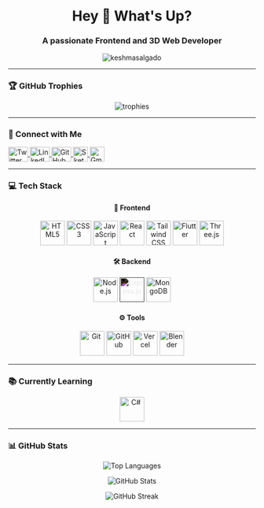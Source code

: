 <h1 align="center">Hey 👋 What's Up?</h1>

<h3 align="center">A passionate Frontend and 3D Web Developer</h3>
<p align="center">
  <img src="https://komarev.com/ghpvc/?username=keshmasalgado&label=Profile%20views&color=0e75b6&style=flat&t=1" alt="keshmasalgado" />
</p>

---

### 🏆 GitHub Trophies

<p align="center">
  <img src="https://github-profile-trophy.vercel.app/?username=keshmasalgado&theme=dracula&no-frame=true&margin-w=15" alt="trophies" />
</p>

---

### 🔗 Connect with Me

<p align="left">
  <a href="https://twitter.com/keshma_salgado" target="_blank">
    <img align="center" src="https://raw.githubusercontent.com/rahuldkjain/github-profile-readme-generator/master/src/images/icons/Social/twitter.svg" alt="Twitter" height="30" width="40" />
  </a>
  <a href="https://www.linkedin.com/in/keshma-salgado-6541932a8" target="_blank">
    <img align="center" src="https://cdn.jsdelivr.net/gh/devicons/devicon/icons/linkedin/linkedin-original.svg" alt="LinkedIn" height="30" width="40" />
  </a>
  <a href="https://github.com/keshmasalgado" target="_blank">
    <img align="center" src="https://skillicons.dev/icons?i=github" alt="GitHub" height="30" width="40" />
  </a>
  <a href="https://sketchfab.com/keshmasalgado11/models" target="_blank">
    <img align="center" src="https://static.sketchfab.com/img/press/logos/sketchfab-logo-white.svg" alt="Sketchfab" height="30" />
  </a>
  <a href="mailto:keshmasalgado11@gmail.com" target="_blank">
    <img align="center" src="https://skillicons.dev/icons?i=gmail" alt="Gmail" height="30" />
  </a>
</p>

---
### 💻 Tech Stack

<div align="center">

  <!-- Frontend -->
  <h4 align="center">🎨 Frontend</h4>
  <img src="https://cdn.jsdelivr.net/gh/devicons/devicon/icons/html5/html5-original.svg" height="50" alt="HTML5" />
  <img src="https://cdn.jsdelivr.net/gh/devicons/devicon/icons/css3/css3-original.svg" height="50" alt="CSS3" />
  <img src="https://cdn.jsdelivr.net/gh/devicons/devicon/icons/javascript/javascript-original.svg" height="50" alt="JavaScript" />
  <img src="https://cdn.jsdelivr.net/gh/devicons/devicon/icons/react/react-original.svg" height="50" alt="React" />
  <img src="https://www.vectorlogo.zone/logos/tailwindcss/tailwindcss-icon.svg" height="50" alt="Tailwind CSS" />
  <img src="https://cdn.jsdelivr.net/gh/devicons/devicon/icons/flutter/flutter-original.svg" height="50" alt="Flutter" />
  <img src="https://skillicons.dev/icons?i=threejs" height="50" alt="Three.js" />

  <!-- Backend -->
  <h4 align="center">🛠️ Backend</h4>
  <img src="https://cdn.jsdelivr.net/gh/devicons/devicon/icons/nodejs/nodejs-original.svg" height="50" alt="Node.js" />
  <img src="https://raw.githubusercontent.com/simple-icons/simple-icons/develop/icons/express.svg" height="50" alt="Express.js" style="filter: invert(1);" />
  <img src="https://cdn.jsdelivr.net/gh/devicons/devicon/icons/mongodb/mongodb-original.svg" height="50" alt="MongoDB" />

  <!-- Tools -->
  <h4 align="center">⚙️ Tools</h4>
  <img src="https://cdn.jsdelivr.net/gh/devicons/devicon/icons/git/git-original.svg" height="50" alt="Git" />
  <img src="https://skillicons.dev/icons?i=github" height="50" alt="GitHub" />
  <img src="https://skillicons.dev/icons?i=vercel" height="50" alt="Vercel" />
  <img src="https://cdn.jsdelivr.net/gh/devicons/devicon/icons/blender/blender-original.svg" height="50" alt="Blender" />

</div>

---

### 📚 Currently Learning
<div align="center">
  <img src="https://cdn.jsdelivr.net/gh/devicons/devicon/icons/csharp/csharp-original.svg" height="50" alt="C#" />
</div>

---

### 📊 GitHub Stats
<p align="center">
  <img src="https://github-readme-stats.vercel.app/api/top-langs?username=keshmasalgado&show_icons=true&locale=en&layout=compact&theme=radical" alt="Top Languages" />
</p>

<p align="center">
  <img src="https://github-readme-stats.vercel.app/api?username=keshmasalgado&show_icons=true&locale=en&theme=radical" alt="GitHub Stats" />
</p>

<p align="center">
  <img src="https://github-readme-streak-stats.herokuapp.com/?user=keshmasalgado&theme=radical" alt="GitHub Streak" />
</p>
